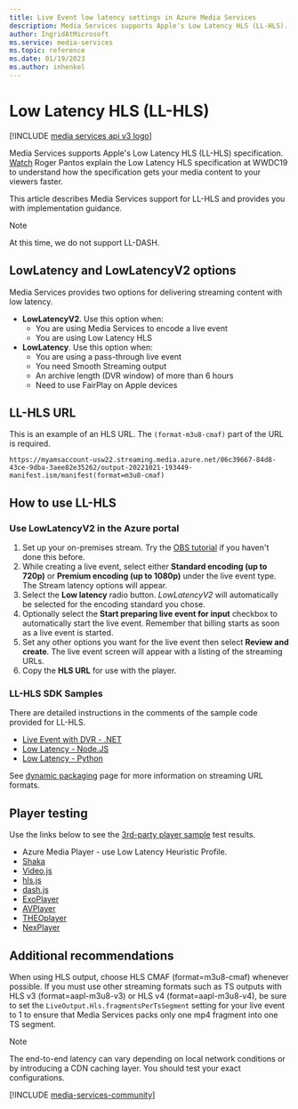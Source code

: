 ```yaml
---
title: Live Event low latency settings in Azure Media Services
description: Media Services supports Apple's Low Latency HLS (LL-HLS).  Watch Roger Pantos explain the Low Latency HLS specification at WWDC19 to get an understanding of how the specification works and what it can do you for you. This article describes Media Services support for LL-HLS and provides you with implementation guidance.
author: IngridAtMicrosoft
ms.service: media-services
ms.topic: reference
ms.date: 01/19/2023
ms.author: inhenkel
---
```


# Low Latency HLS (LL-HLS)

[!INCLUDE [media services api v3 logo](./includes/v3-hr.md)]

Media Services supports Apple's Low Latency HLS (LL-HLS) specification. [Watch](https://developer.apple.com/videos/play/wwdc2019/502/) Roger Pantos explain the Low Latency HLS specification at WWDC19 to understand how the specification gets your media content to your viewers faster.

This article describes Media Services support for LL-HLS and provides you with implementation guidance.

> [!NOTE]
> At this time, we do not support LL-DASH.

## LowLatency and LowLatencyV2 options

Media Services provides two options for delivering streaming content with low latency.

- **LowLatencyV2**. Use this option when:
  - You are using Media Services to encode a live event
  - You are using Low Latency HLS
- **LowLatency**. Use this option when:
  - You are using a pass-through live event
  - You need Smooth Streaming output
  - An archive length (DVR window) of more than 6 hours
  - Need to use FairPlay on Apple devices

## LL-HLS URL

This is an example of an HLS URL. The `(format-m3u8-cmaf)` part of the URL is required.

`https://myamsaccount-usw22.streaming.media.azure.net/06c39667-84d8-43ce-9dba-3aee82e35262/output-20221021-193449-manifest.ism/manifest(format=m3u8-cmaf)`

## How to use LL-HLS

### Use LowLatencyV2 in the Azure portal

1. Set up your on-premises stream. Try the [OBS tutorial](live-event-obs-quickstart.md) if you haven't done this before.
1. While creating a live event, select either **Standard encoding (up to 720p)** or **Premium encoding (up to 1080p)** under the live event type.  The Stream latency options will appear.
1. Select the **Low latency** radio button.  *LowLatencyV2* will automatically be selected for the encoding standard you chose.
1. Optionally select the **Start preparing live event for input** checkbox to automatically start the live event. Remember that billing starts as soon as a live event is started.
1. Set any other options you want for the live event then select **Review and create**. The live event screen will appear with a listing of the streaming URLs.
1. Copy the **HLS URL** for use with the player.

### LL-HLS SDK Samples

There are detailed instructions in the comments of the sample code provided for LL-HLS.

- [Live Event with DVR - .NET](https://github.com/Azure-Samples/media-services-v3-dotnet/blob/main/Live/LiveEventWithDVR/Program.cs)
- [Low Latency - Node.JS](https://github.com/Azure-Samples/media-services-v3-node-tutorials/blob/main/Live/720P_Low_Latency_Encoding_Live_Event/index.ts)
- [Low Latency - Python](https://github.com/Azure-Samples/media-services-v3-python/blob/main/Live/720p_Encoding_Live_Event_Low_Latency/720p_low_latency_encoding_live_event.py)

See [dynamic packaging](encode-dynamic-packaging-concept.md) page for more information on streaming URL formats.

## Player testing

Use the links below to see the [3rd-party player sample](https://github.com/Azure-Samples/media-services-3rdparty-player-samples) test results.

- Azure Media Player - use Low Latency Heuristic Profile.
- [Shaka ](https://github.com/Azure-Samples/media-services-3rdparty-player-samples/blob/master/docs/shaka#test-results)
- [Video.js](https://github.com/Azure-Samples/media-services-3rdparty-player-samples/blob/master/docs/video.js#test-results)
- [hls.js](https://github.com/Azure-Samples/media-services-3rdparty-player-samples/blob/master/docs/hls.js#test-results)
- [dash.js](https://github.com/Azure-Samples/media-services-3rdparty-player-samples/blob/master/docs/dash.js#test-results)
- [ExoPlayer](https://github.com/Azure-Samples/media-services-3rdparty-player-samples/blob/master/docs/exoplayer#test-results)
- [AVPlayer](https://github.com/Azure-Samples/media-services-3rdparty-player-samples/blob/master/docs/avplayer#test-results)
- [THEOplayer](https://github.com/Azure-Samples/media-services-3rdparty-player-samples/blob/master/docs/THEOplayer#test-results)
- [NexPlayer](https://github.com/Azure-Samples/media-services-3rdparty-player-samples/blob/master/docs/NexPlayer#test-results)

## Additional recommendations

When using HLS output, choose HLS CMAF (format=m3u8-cmaf) whenever possible. If you must use other streaming formats such as TS outputs with HLS v3 (format=aapl-m3u8-v3) or HLS v4 (format=aapl-m3u8-v4), be sure to set the `LiveOutput.Hls.fragmentsPerTsSegment` setting for your live event to 1 to ensure that Media Services packs only one mp4 fragment into one TS segment.

> [!NOTE]
> The end-to-end latency can vary depending on local network conditions or by introducing a CDN caching layer. You should test your exact configurations.

[!INCLUDE [media-services-community](includes/media-services-community.md)]
